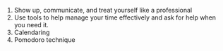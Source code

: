1. Show up, communicate, and treat yourself like a professional
2. Use tools to help manage your time effectively and ask for help when you need it.
3. Calendaring
4. Pomodoro technique
